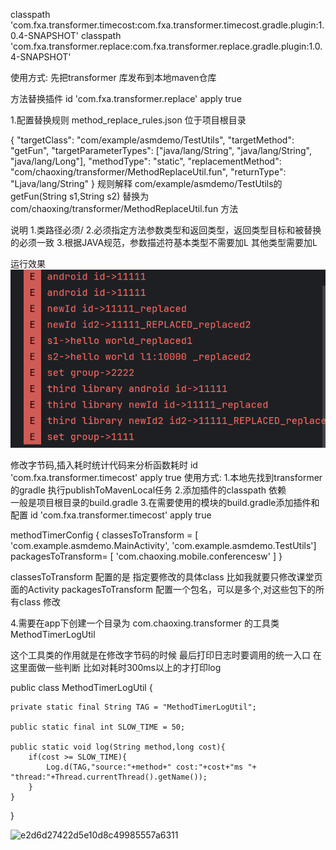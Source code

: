 classpath 'com.fxa.transformer.timecost:com.fxa.transformer.timecost.gradle.plugin:1.0.4-SNAPSHOT'
classpath 'com.fxa.transformer.replace:com.fxa.transformer.replace.gradle.plugin:1.0.4-SNAPSHOT'

使用方式:
先把transformer 库发布到本地maven仓库

方法替换插件
id 'com.fxa.transformer.replace' apply true

1.配置替换规则
method_replace_rules.json 位于项目根目录

{
"targetClass": "com/example/asmdemo/TestUtils",
"targetMethod": "getFun",
"targetParameterTypes": ["java/lang/String", "java/lang/String", "java/lang/Long"],
"methodType": "static",
"replacementMethod": "com/chaoxing/transformer/MethodReplaceUtil.fun",
"returnType": "Ljava/lang/String"
}
规则解释
com/example/asmdemo/TestUtils的getFun(String s1,String s2) 替换为com/chaoxing/transformer/MethodReplaceUtil.fun 方法

说明 
1.类路径必须/ 
2.必须指定方法参数类型和返回类型，返回类型目标和被替换的必须一致
3.根据JAVA规范，参数描述符基本类型不需要加L 其他类型需要加L

运行效果
![img.png](img.png)


修改字节码,插入耗时统计代码来分析函数耗时
id 'com.fxa.transformer.timecost' apply true
使用方式:
1.本地先找到transformer的gradle 执行publishToMavenLocal任务
2.添加插件的classpath 依赖       
一般是项目根目录的build.gradle
3.在需要使用的模块的build.gradle添加插件和配置
id 'com.fxa.transformer.timecost' apply true

methodTimerConfig {
    classesToTransform = [
      'com.example.asmdemo.MainActivity', 'com.example.asmdemo.TestUtils']
    packagesToTransform= [
     'com.chaoxing.mobile.conferencesw'
    ]
}

classesToTransform 配置的是 指定要修改的具体class 比如我就要只修改课堂页面的Activity
packagesToTransform 配置一个包名，可以是多个,对这些包下的所有class 修改

4.需要在app下创建一个目录为 com.chaoxing.transformer 的工具类
MethodTimerLogUtil

这个工具类的作用就是在修改字节码的时候 最后打印日志时要调用的统一入口
在这里面做一些判断 比如对耗时300ms以上的才打印log 

public class MethodTimerLogUtil {

    private static final String TAG = "MethodTimerLogUtil";

    public static final int SLOW_TIME = 50;

    public static void log(String method,long cost){
        if(cost >= SLOW_TIME){
            Log.d(TAG,"source:"+method+" cost:"+cost+"ms "+ "thread:"+Thread.currentThread().getName());
        }
    }
}

![e2d6d27422d5e10d8c49985557a6311](https://github.com/user-attachments/assets/5822d4e1-8ce6-4eab-bfa5-9bda30f57f35)



